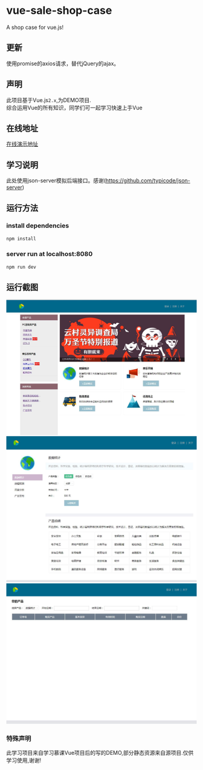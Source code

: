 # vue-sale-shop-case
A shop case for vue.js!

## 更新
使用promise的axios请求，替代jQuery的ajax。

## 声明
此项目基于Vue.js`2.x`,为DEMO项目.<br>
综合运用Vue的所有知识，同学们可一起学习快速上手Vue

## 在线地址
[在线演示地址](http://learntolearn.cn/ "Vue项目在线演示")

## 学习说明
此处使用json-server模拟后端接口。感谢(https://github.com/typicode/json-server)

## 运行方法
### install dependencies
    npm install
### server run at localhost:8080
    npm run dev
    
## 运行截图
![github](https://github.com/congWang9496/vue-sale-shop-case/blob/master/screenshot/screenshot1.jpg) 
![github](https://github.com/congWang9496/vue-sale-shop-case/blob/master/screenshot/screenshot2.jpg) 
![github](https://github.com/congWang9496/vue-sale-shop-case/blob/master/screenshot/screenshot3.jpg) 

### 特殊声明
此学习项目来自学习慕课Vue项目后的写的DEMO,部分静态资源来自源项目.仅供学习使用,谢谢!
